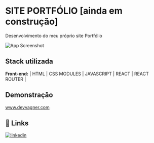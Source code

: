 
# SITE PORTFÓLIO [ainda em construção]

Desenvolvimento do meu próprio site Portfólio 

![App Screenshot](https://media-exp1.licdn.com/dms/image/C4D22AQHU54cY4KZcNg/feedshare-shrink_2048_1536/0/1664751358916?e=1667433600&v=beta&t=oxMK7VQnC-x28w-nhiXm9lRP7hFhYwm9QqZCqLrz3us)
## Stack utilizada

**Front-end:** | HTML | CSS MODULES | JAVASCRIPT |  REACT | REACT ROUTER |



## Demonstração

www.devvagner.com


## 🔗 Links

[![linkedin](https://img.shields.io/badge/linkedin-0A66C2?style=for-the-badge&logo=linkedin&logoColor=white)](https://www.linkedin.com/in/wagner-guimar%C3%A3es-709b66236/)
